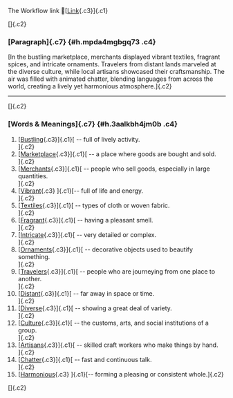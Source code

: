 The Workflow link
👏[[Link](https://www.google.com/url?q=http://www.google.com&sa=D&source=editors&ust=1759567168175571&usg=AOvVaw1PSTL_OwFHlxTLqYLGZ83q){.c3}]{.c1}

[]{.c2}

### [Paragraph]{.c7} {#h.mpda4mgbgq73 .c4}

[In the bustling marketplace, merchants displayed vibrant textiles,
fragrant spices, and intricate ornaments. Travelers from distant lands
marveled at the diverse culture, while local artisans showcased their
craftsmanship. The air was filled with animated chatter, blending
languages from across the world, creating a lively yet harmonious
atmosphere.]{.c2}

------------------------------------------------------------------------

[]{.c2}

### [Words & Meanings]{.c7} {#h.3aalkbh4jm0b .c4}

1.  [[Bustling](https://www.google.com/url?q=http://www.google.com&sa=D&source=editors&ust=1759567168177319&usg=AOvVaw2J8DJykntYR0ix4FVSMoTd){.c3}]{.c1}[ --
    full of lively activity.\
    ]{.c2}
2.  [[Marketplace](https://www.google.com/url?q=http://www.google.com&sa=D&source=editors&ust=1759567168177759&usg=AOvVaw0qxhcMDwb4K4WtwZ4EmOH9){.c3}]{.c1}[ --
    a place where goods are bought and sold.\
    ]{.c2}
3.  [[Merchants](https://www.google.com/url?q=http://www.google.com&sa=D&source=editors&ust=1759567168178232&usg=AOvVaw2nVPA3BsZio291NJkq_xhk){.c3}]{.c1}[ --
    people who sell goods, especially in large quantities.\
    ]{.c2}
4.  [[Vibrant](https://www.google.com/url?q=http://www.google.com&sa=D&source=editors&ust=1759567168178589&usg=AOvVaw1Q5lKxGNSdXFQwx0vjjfUr){.c3}
    ]{.c1}[-- full of life and energy.\
    ]{.c2}
5.  [[Textiles](https://www.google.com/url?q=http://www.google.com&sa=D&source=editors&ust=1759567168179020&usg=AOvVaw0nGMNySRZ72Eqlq8CFd6Yo){.c3}]{.c1}[ --
    types of cloth or woven fabric.\
    ]{.c2}
6.  [[Fragrant](https://www.google.com/url?q=http://www.google.com&sa=D&source=editors&ust=1759567168179394&usg=AOvVaw1sCuNXZm3HK_udfBovOKVE){.c3}]{.c1}[ --
    having a pleasant smell.\
    ]{.c2}
7.  [[Intricate](https://www.google.com/url?q=http://www.google.com&sa=D&source=editors&ust=1759567168179740&usg=AOvVaw0vn2kYSGZxFQNDTvSwbXJZ){.c3}]{.c1}[ --
    very detailed or complex.\
    ]{.c2}
8.  [[Ornaments](https://www.google.com/url?q=http://www.google.com&sa=D&source=editors&ust=1759567168180125&usg=AOvVaw2tWYPoHhsWRCKmiIJj0RCk){.c3}]{.c1}[ --
    decorative objects used to beautify something.\
    ]{.c2}
9.  [[Travelers](https://www.google.com/url?q=http://www.google.com&sa=D&source=editors&ust=1759567168180575&usg=AOvVaw3-BuRu4snaHAHgzpaVn1QF){.c3}]{.c1}[ --
    people who are journeying from one place to another.\
    ]{.c2}
10. [[Distant](https://www.google.com/url?q=http://www.google.com&sa=D&source=editors&ust=1759567168180971&usg=AOvVaw2VkgdiQzTguaQedeQqM7KJ){.c3}]{.c1}[ --
    far away in space or time.\
    ]{.c2}
11. [[Diverse](https://www.google.com/url?q=http://www.google.com&sa=D&source=editors&ust=1759567168181340&usg=AOvVaw3xw-1RgycXtSsOEOGs4sW8){.c3}]{.c1}[ --
    showing a great deal of variety.\
    ]{.c2}
12. [[Culture](https://www.google.com/url?q=http://www.google.com&sa=D&source=editors&ust=1759567168181629&usg=AOvVaw2fTFZe4qnX33LOQ3xU-uul){.c3}]{.c1}[ --
    the customs, arts, and social institutions of a group.\
    ]{.c2}
13. [[Artisans](https://www.google.com/url?q=http://www.google.com&sa=D&source=editors&ust=1759567168181906&usg=AOvVaw2Z_7nWkuoiO0zXAilRn51a){.c3}]{.c1}[ --
    skilled craft workers who make things by hand.\
    ]{.c2}
14. [[Chatter](https://www.google.com/url?q=http://www.google.com&sa=D&source=editors&ust=1759567168182239&usg=AOvVaw1yy54StcXmokH1Y-5Zpoxf){.c3}]{.c1}[ --
    fast and continuous talk.\
    ]{.c2}
15. [[Harmonious](https://www.google.com/url?q=http://www.google.com&sa=D&source=editors&ust=1759567168182591&usg=AOvVaw055cvUPf6E-8izlvkbsyfy){.c3}
    ]{.c1}[-- forming a pleasing or consistent whole.]{.c2}

[]{.c2}

